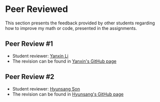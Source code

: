 

# Peer Reviewed

This section presents the feedback provided by other students regarding how to improve my math or code, presented in the assignments.

## Peer Review #1

- Student reviewer: [Yanxin Li](https://github.com/Cindy-UTSDS/)
- The revision can be found in [Yanxin's GitHub page](https://github.com/Cindy-UTSDS/BigData/blob/master/Peer%20Review%201%20for%20Natalia%20Zuniga-Garcia.pdf)

## Peer Review #2


- Student reviewer: [Hyunsang Son](https://github.com/hyunsangson)
- The revision can be found in [Hyunsang's GitHub page](https://github.com/hyunsangson/SDS385)
